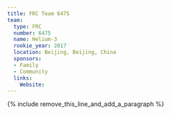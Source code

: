 ```yaml
---
title: FRC Team 6475
team:
  type: FRC
  number: 6475
  name: Helium-3
  rookie_year: 2017
  location: Beijing, Beijing, China
  sponsors:
  - Family
  - Community
  links:
    Website:
---
```


{% include remove_this_line_and_add_a_paragraph %}